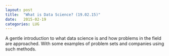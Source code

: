 ```yaml
---
layout: post
title:  "What is Data Science? (19.02.15)"
date:   2015-02-19
categories: LUG
---
```

A gentle introduction to what data science is and how problems in the field are approached. With some examples of problem sets and companies using such methods.